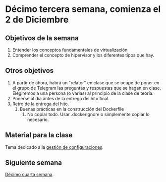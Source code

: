 # Décimo tercera semana, comienza el 2 de Diciembre

## Objetivos de la semana

1. Entender los conceptos fundamentales de virtualización
1. Comprender el concepto de hipervisor y los diferentes tipos que hay.

## Otros objetivos

1. A partir de ahora, habrá un "relator" en clase que se ocupe de poner en el grupo de Telegram las preguntas y respuestas que se hagan en clase. Elegiremos a una persona (o varias) al principio de la clase de teoría.
1. Ponerse al día antes de la entrega del hito final.
2. Retro de la entrega del hito.
   1. Buenas prácticas en la construcción del Dockerfile
	  1. No copiar todo. Usar .dockerignore o simplemente copiar lo necesario.


## Material para la clase

Tema dedicado a la
[gestión de configuraciones](http://jj.github.io/IV/documentos/temas/Gestion_de_configuraciones).

## Siguiente semana

[Décimo cuarta semana](semana-14.md). 
